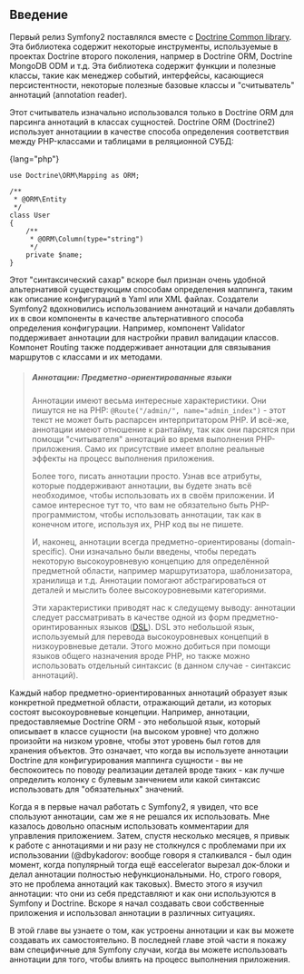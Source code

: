 ## Введение

Первый релиз Symfony2 поставлялся вместе с 
[Doctrine Common library](http://docs.doctrine-project.org/projects/doctrine-common/en/latest/). Эта библиотека
содержит некоторые инструменты, используемые в проектах Doctrine второго поколения, напрмер в Doctrine ORM,
Doctrine MongoDB ODM и т.д. Эта библиотека содержит функции и полезные классы, такие как менеджер событий,
интерфейсы, касающиеся персистентности, некоторые полезные базовые классы и "считыватель" аннотаций 
(annotation reader).

Этот считыватель изначально использовался только в Doctrine ORM для парсинга аннотаций в классах сущностей. 
Doctrine ORM (Doctrine2) использует аннотациии в качестве способа определения соответствия между PHP-классами и
таблицами в реляционной СУБД:

{lang="php"}
~~~~~~~~~~~~
use Doctrine\ORM\Mapping as ORM;

/**
 * @ORM\Entity
 */
class User
{
    /**
     * @ORM\Column(type="string")
     */
    private $name;
}
~~~~~~~~~~~~

Этот "синтаксический сахар" вскоре был признан очень удобной альтернативой существующим способам определения
маппинга, таким как описание конфигураций в Yaml или XML файлах. Создатели Symfony2 вдохновились 
использованием аннотаций и начали добавлять их в свои компоненты в качестве альтернативного способа определения
конфигурации. Например, компонент Validator поддерживает аннотации для настройки правил валидации классов. Компонет 
Routing также поддерживает аннотации для связывания маршрутов с классами и их методами.

> ##### Аннотации: Предметно-ориентированные языки
> 
> Аннотации имеют весьма интересные характеристики. Они пишутся не на PHP: 
> `@Route("/admin/", name="admin_index")` - этот текст не может быть распарсен интерпритатором PHP.
> И всё-же, аннотации имеют отношение к рантайму, так как они парсятся при помощи "считывателя" аннотаций
> во время выполнения PHP-приложения. Само их присутствие имеет вполне реальные эффекты на процесс выполнения
> приложения.
>
> Более того, писать аннотации просто. Узнав все атрибуты, которые поддерживают аннотации, вы будете знать
> всё необходимое, чтобы использовать их в своём приложении. И самое интересное тут то, что вам не обязательно
> быть PHP-программистом, чтобы использовать аннотации, так как в конечном итоге, используя их, PHP код вы не
> пишете.
>
> И, наконец, аннотации всегда предметно-ориентированы (domain-specific). Они изначально были введены, чтобы
> передать некоторую высокоуровневую концепцию для определённой предметной области, например маршрутизатора,
> шаблонизатора, хранилища и т.д. Аннотации помогают абстрагироваться от деталей и мыслить более высокоуровневыми
> категориями.
>
> Эти характеристики приводят нас к следущему выводу: аннотации следует рассматривать в качестве одной из
> форм предметно-оринтированных языков ([DSL](http://martinfowler.com/books/dsl.html)). DSL это небольшой язык,
> используемый для перевода высокоуровневых концепций в низкоуровневые детали. Этого можно добиться при помощи
> языков общего назначения вроде PHP, но также можно использовать отдельный синтаксис (в данном случае - синтаксис
> аннотаций).

Каждый набор предметно-ориентированных аннотаций образует язык конкретной предметной области, отражающий 
детали, из которых состоят высокоуровневые концепции. Например, аннотации, предоставляемые Doctrine ORM - это
небольшой язык, который описывает в классе сущности (на высоком уровне) что должно произойти на низком уровне,
чтобы этот уровень был готов для хранения объектов. Это означает, что когда вы используете аннотации Doctrine для 
конфигурирования маппинга сущности - вы не беспокоитесь по поводу реализации деталей вроде таких - как лучше определить
колонку с булевым занчением или какой синтаксис использовать для "обязательных" значений.

Когда я в первые начал работать с Symfony2, я увидел, что все спользуют аннотации, сам же я не решался их 
использовать. Мне казалось довольно опасным использовать комментарии для управления приложением. Затем,
спустя несколько месяцев, я привык к работе с аннотациями и ни разу не столкнулся с проблемами при их использовании
(@dbykadorov: вообще говоря я сталкивался - был один момент, когда популярный тогда ещё eaccelerator вырезал 
док-блоки и делал аннотации полностью нефункциональными. Но, строго говоря, это не проблема аннотаций как таковых).
Вместо этого я изучил аннотации: что они из себя представляют и как они используются в Symfony и Doctrine. Вскоре
я начал создавать свои собственные приложения и использовал аннотации в различных ситуациях. 

В этой главе вы узнаете о том, как устроены аннотации и как вы можете создавать их самостоятельно. 
В последней главе этой части я покажу вам специфичные для Symfony случаи, когда вы можете использовать аннотации 
для того, чтобы влиять на процесс выполнения приложения.